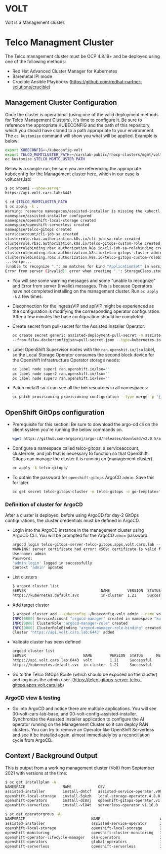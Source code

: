 # VOLT

Volt is a Management cluster.

# Telco Managment Cluster

The Telco management cluster must be OCP 4.8.19+ and be deployed using one of the following methods:
- Red Hat Advanced Cluster Manager for Kubernetes
- Baremetal IPI mode
- Crucible Ansible Playbooks (https://github.com/redhat-partner-solutions/crucible)

## Management Cluster Configuration

Once the cluster is operational (using one of the valid deployment methods for Telco Management Clusters), it's time to configure it.  Be sure to reference the appropriate KUBECONFIG and the path of this repository, which you should have cloned to a path appropriate to your environment.  The `oc kustomize` command will show you what will be applied.  Example is below:

```bash
export KUBECONFIG=~/kubeconfig-volt
export TELCO_MGMTCLUSTER_PATH=~/carslab-public/rhocp-clusters/mgmt/volt.cars.lab
oc kustomize $TELCO_MGMTCLUSTER_PATH
```

Below is a sample run, be sure you are referencing the appropriate kubeconfig for the Management cluster here, which in our case is volt.cars.lab!

```bash
$ oc whoami --show-server
https://api.volt.cars.lab:6443

$ cd $TELCO_MGMTCLUSTER_PATH
$ oc apply -k .
Warning: resource namespaces/assisted-installer is missing the kubectl.kubernetes.io/last-applied-configuration annotation which is required by oc apply. oc apply should only be used on resources created declaratively by either oc create --save-config or oc apply. The missing annotation will be patched automatically.
namespace/assisted-installer configured
namespace/openshift-local-storage created
namespace/openshift-serverless created
namespace/telco-gitops created
serviceaccount/cli-job-sa created
clusterrole.rbac.authorization.k8s.io/cli-job-sa-role created
clusterrole.rbac.authorization.k8s.io/telco-gitops-custom-role created
clusterrolebinding.rbac.authorization.k8s.io/cli-job-sa-rolebinding created
clusterrolebinding.rbac.authorization.k8s.io/telco-gitops-cluster-admin-rolebinding created
clusterrolebinding.rbac.authorization.k8s.io/telco-gitops-custom-rolebinding created
...<snip>...
[unable to recognize ".": no matches for kind "ApplicationSet" in version "argoproj.io/v1alpha1", unable to recognize ".": no matches for kind "ArgoCD" in version "argoproj.io/v1alpha1", unable to recognize ".": no matches for kind "ClusterImageSet" in version "hive.openshift.io/v1", unable to recognize ".": no matches for kind "HiveConfig" in version "hive.openshift.io/v1", unable to recognize ".": no matches for kind "LocalVolume" in version "local.storage.openshift.io/v1", unable to recognize ".": no matches for kind "LocalVolumeDiscovery" in version "local.storage.openshift.io/v1alpha1", unable to recognize ".": no matches for kind "MultiClusterHub" in version "operator.open-cluster-management.io/v1"]
Error from server (Invalid): error when creating ".": StorageClass.storage.k8s.io "lso-filesystemclass" is invalid: provisioner: Required value
```
- You will see some warning messages and some "unable to recognize" and Error from server (Invalid) messages.  This is because Operators have not completed installing on the management cluster.  Run `oc apply -k` a few times.
- Disconnection for the ingressVIP and apiVIP might be experienced as the configuration is modifying the corresponding operator configuration. After a few minutes the base configuration should be completed.

- Create secret from pull-secret for the Assisted Installer Operator:

    ```bash
    oc create secret generic assisted-deployment-pull-secret -n assisted-installer \
    --from-file=.dockerconfigjson=pull-secret.json --type=kubernetes.io/dockerconfigjson
    ```

- Label OpenShift Supervisor nodes with the `ran.openshit.io/lso` label, so the Local Storage Operator consumes the second block device for the Openshift Infrastructure Operator storage needs:
  ```bash
  oc label node super1 ran.openshift.io/lso=''
  oc label node super2 ran.openshift.io/lso=''
  oc label node super3 ran.openshift.io/lso=''
  ```

- Patch metal3 so it can see all the `bmh` resources in all namespaces:
    ```bash
    oc patch provisioning provisioning-configuration --type merge -p '{"spec":{"watchAllNamespaces": true}}'
    ```
## OpenShift GitOps configuration
- Prerequisite for this section: Be sure to download the argo-cd cli on the client system you're running the below commands on.
    ```bash
    wget https://github.com/argoproj/argo-cd/releases/download/v2.0.5/argocd-util-linux-amd64
    ```

- Configure a namespace called telco-gitops, a serviceaccount, clusterrole, and job that is necessary to function so that OpenShift Gitops can manage the cluster it is running on (management cluster).
    ```bash
    oc apply -k telco-gitops/
    ```

- To obtain the password for `openshift-gitops` ArgoCD `admin`.  Save this for later.

    ```bash
    oc get secret telco-gitops-cluster -n telco-gitops -o go-template='{{index .data "admin.password"}}' | base64 -d
    ```

### Definition of cluster for ArgoCD

After a cluster is deployed, before using ArgoCD for day-2 GitOps configurations, the cluster credentials must be defined in ArgoCD.

- Login into the ArgoCD instance in the management cluster using ArgoCD CLI. You will be prompted for the ArgoCD `admin` password.
    ```bash
    argocd login telco-gitops-server-telco-gitops.apps.volt.cars.lab --name admin
    WARNING: server certificate had error: x509: certificate is valid for telco-gitops, telco-gitops-grpc, telco-gitops.telco-gitops.svc.cluster.local, not telco-gitops-server-telco-gitops.apps.volt.cars.lab. Proceed insecurely (y/n)? y
    Username: admin
    Password:
    'admin:login' logged in successfully
    Context 'admin' updated
    ```

- List clusters
    ```bash
    $ argocd cluster list
    SERVER                                  NAME        VERSION  STATUS      MESSAGE
    https://kubernetes.default.svc          in-cluster  1.21     Successful
    ```

- Add target cluster
    ```bash
    $ argocd cluster add --kubeconfig ~/kubeconfig-volt admin --name volt
    INFO[0000] ServiceAccount "argocd-manager" created in namespace "kube-system"
    INFO[0000] ClusterRole "argocd-manager-role" created    
    INFO[0000] ClusterRoleBinding "argocd-manager-role-binding" created
    Cluster 'https://api.volt.cars.lab:6443' added
    ```

- Validate cluster has been defined
    ```bash
    argocd cluster list
    SERVER                          NAME        VERSION  STATUS      MESSAGE
    https://api.volt.cars.lab:6443  volt        1.21     Successful  
    https://kubernetes.default.svc  in-cluster  1.21     Successful
    ```

- Go to the Telco GitOps Route (which should be exposed on the cluster) and log in as the admin user.
(https://telco-gitops-server-telco-gitops.apps.volt.cars.lab)

### ArgoCD view & testing

- Go into ArgoCD and notice there are multiple applications.  You will see 00-volt-cars-lab-base, and 00-volt-config-assisted-installer.  Synchronize the Assisted Installer application to configure the AI operator running on the Management Cluster so it can deploy RAN clusters.  You can try to remove an Operator like OpenShift Serverless and see it be installed again, almost immediately by a reconciliation cycle from ArgoCD.

## Context / Background Output
This is output from a working management cluster (Volt) from September 2021 with versions at the time:

```bash
$ oc get installplan -A
NAMESPACE                 NAME            CSV                                            APPROVAL    APPROVED
assisted-installer        install-dmtcf   assisted-service-operator.v99.0.0-unreleased   Automatic   true
openshift-local-storage   install-5gkzh   local-storage-operator.4.8.0-202108130208      Automatic   true
openshift-operators       install-dc8sj   openshift-gitops-operator.v1.2.0               Automatic   true
openshift-serverless      install-vl84t   serverless-operator.v1.16.0                    Automatic   true
```
```bash
$ oc get operatorgroup -A
NAMESPACE                              NAME                           AGE
assisted-installer                     assisted-service-operator      38m
openshift-local-storage                openshift-local-storage        38m
openshift-monitoring                   openshift-cluster-monitoring   3h53m
openshift-operator-lifecycle-manager   olm-operators                  3h53m
openshift-operators                    global-operators               3h53m
openshift-serverless                   openshift-serverless           38m
```
